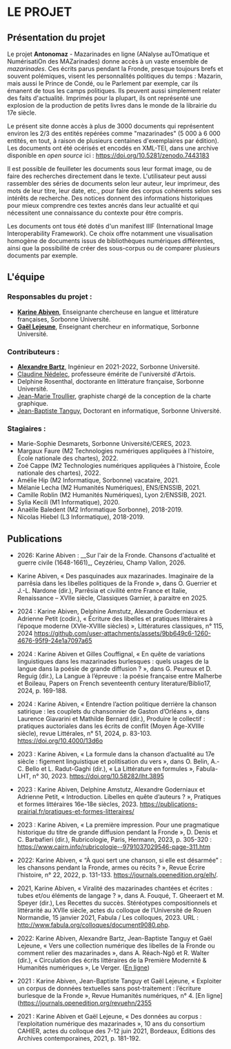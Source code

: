 # LE PROJET

## Présentation du projet 

Le projet **Antonomaz** - Mazarinades en ligne (ANalyse auTOmatique et NumérisatiOn des MAZarinades) donne accès à un vaste ensemble de *mazarinades*. Ces écrits parus pendant la Fronde, presque toujours brefs et souvent polémiques, visent les personnalités politiques du temps : Mazarin, mais aussi le Prince de Condé, ou le Parlement par exemple, car ils émanent de tous les camps politiques. Ils peuvent aussi simplement relater des faits d'actualité. Imprimés pour la plupart, ils ont représenté une explosion de la production de petits livres dans le monde de la librairie du 17e siècle.

Le présent site donne accès à plus de 3000 documents qui représentent environ les 2/3 des entités repérées comme "mazarinades" (5 000 à 6 000 entités, en tout, à raison de plusieurs centaines d'exemplaires par édition). 
Les documents ont été océrisés et encodés en XML-TEI, dans une archive disponible en *open source* ici : https://doi.org/10.5281/zenodo.7443183

Il est possible de feuilleter les documents sous leur format image, ou de faire des recherches directement dans le texte. L'utilisateur peut aussi rassembler des séries de documents selon leur auteur, leur imprimeur, des mots de leur titre, leur date, etc., pour faire des corpus cohérents selon ses intérêts de recherche. Des notices donnent des informations historiques pour mieux comprendre ces textes ancrés dans leur actualité et qui nécessitent une connaissance du contexte pour être compris.

Les documents ont tous été dotés d'un manifest IIIF (International Image Interoperability Framework). Ce choix offre notamment une visualisation homogène de documents issus de bibliothèques numériques différentes, ainsi que la possibilité de créer des sous-corpus ou de comparer plusieurs documents par exemple.

## L'équipe

### Responsables du projet : 

- [**Karine Abiven**](https://orcid.org/0000-0001-9518-1040), Enseignante chercheuse en langue et littérature françaises, Sorbonne Université.
- [**Gaël Lejeune**](https://www.lejeunegael.fr/), Enseignant chercheur  en informatique, Sorbonne Université.

### Contributeurs :

- [**Alexandre Bartz**](https://cv.archives-ouvertes.fr/alexandre-bartz?langChosen=fr), Ingénieur en 2021-2022, Sorbonne Université.
-  [Claudine Nédelec](http://textesetcultures.univ-artois.fr/annuaire-des-membres/professeurs-et-mcf-habilites/claudine-nedelec),  professeure émérite de l'université d'Artois.
-  Delphine Rosenthal, doctorante en littérature française, Sorbonne Université.
- [Jean-Marie Troullier](https://www.cinquantesix.com/), graphiste chargé de la conception de la charte graphique.
- [Jean-Baptiste Tanguy](https://orcid.org/0000-0002-0007-1664), Doctorant en informatique, Sorbonne Université. 

### Stagiaires : 

- Marie-Sophie Desmarets, Sorbonne Université/CERES, 2023.
- Margaux Faure (M2 Technologies numériques appliquées à l'histoire, École nationale des chartes), 2022.
- Zoé Cappe (M2 Technologies numériques appliquées à l'histoire, École nationale des chartes), 2022.
- Amélie Hip (M2 Informatique, Sorbonne) vacataire, 2021.
- Mélanie Lecha (M2 Humanités Numériques), ENS/ENSSIB, 2021.
- Camille Roblin (M2 Humanités Numériques), Lyon 2/ENSSIB, 2021.
- Sylia Kecili (M1 Informatique), 2020.
- Anaëlle Baledent (M2 Informatique Sorbonne), 2018-2019.
- Nicolas Hiebel (L3 Informatique),  2018-2019.

## Publications

* 2026: Karine Abiven : __Sur l'air de la Fronde. Chansons d'actualité et guerre civile (1648-1661)_, Ceyzérieu, Champ Vallon, 2026.
  
* Karine Abiven, « Des pasquinades aux mazarinades. Imaginaire de la parrêsia dans les libelles politiques de la Fronde », dans O. Guerrier et J.-L. Nardone (dir.), Parrêsia et civilité entre France et Italie, Renaissance – XVIIe siècle, Classiques Garnier, à paraitre en 2025.

* 2024 : Karine Abiven, Delphine Amstutz, Alexandre Goderniaux et Adrienne Petit (codir.), « Écriture des libelles et pratiques littéraires à l’époque moderne (XVIe-XVIIIe siècles) », Littératures classiques, n° 115, 2024 https://github.com/user-attachments/assets/9bb649c6-1260-4676-95f9-24e1a7097a65
  
*  2024 : Karine Abiven et Gilles Couffignal, « En quête de variations linguistiques dans les mazarinades burlesques : quels usages de la langue dans la poésie de grande diffusion ? », dans G. Peureux et D. Reguig (dir.), La Langue à l’épreuve : la poésie française entre Malherbe et Boileau, Papers on French seventeenth century literature/Biblio17, 2024, p. 169-188.

* 2024 : Karine Abiven,	« Entendre l’action politique derrière la chanson satirique : les couplets du chansonnier de Gaston d’Orléans », dans Laurence Giavarini et Mathilde Bernard (dir.), Produire le collectif : pratiques auctoriales dans les écrits de conflit (Moyen Âge-XVIIIe siècle), revue Littérales, n° 51, 2024, p. 83-103. https://doi.org/10.4000/13d6o
  
* 2023 : Karine Abiven, « La formule dans la chanson d’actualité au 17e siècle : figement linguistique et politisation du vers », dans O. Belin, A.-C. Bello et L. Radut-Gaghi (dir.), « La Littérature en formules », Fabula-LHT, n° 30, 2023. https://doi.org/10.58282/lht.3895
  
* 2023 : Karine Abiven, Delphine Amstutz, Alexandre Goderniaux et Adrienne Petit, « Introduction. Libelles en quête d’auteurs ? », Pratiques et formes littéraires 16e-18e siècles, 2023.
https://publications-prairial.fr/pratiques-et-formes-litteraires/

* 2023 : Karine Abiven, « La première impression. Pour une pragmatique historique du titre de grande diffusion pendant la Fronde », D. Denis et C. Barbafieri (dir.), Rubricologie, Paris, Hermann, 2023, p. 305-320 : https://www.cairn.info/rubricologie--9791037029546-page-311.htm
  
* 2022: Karine Abiven,	« “À quoi sert une chanson, si elle est désarmée” : les chansons pendant la Fronde, armes ou récits ? », Revue Écrire l’histoire, n° 22, 2022, p. 131-133. https://journals.openedition.org/elh/.

* 2021, Karine Abiven, « Viralité des mazarinades chantées et écrites : tubes et/ou éléments de langage ? », dans A. Fouqué, T. Gheeraert et M. Speyer (dir.), Les Recettes du succès. Stéréotypes compositionnels et littérarité au XVIIe siècle, actes du colloque de l’Université de Rouen Normandie, 15 janvier 2021, Fabula / Les colloques, 2023. URL : http://www.fabula.org/colloques/document9080.php.

* 2022: Karine Abiven, Alexandre Bartz, Jean-Baptiste Tanguy et Gaël Lejeune, « Vers une collection numérique des libelles de la Fronde ou comment relier des mazarinades », dans A. Réach-Ngô et R. Walter (dir.), « Circulation des écrits littéraires de la Première Modernité & Humanités numériques », Le Verger. ([En ligne](https://cornucopia16.com/blog/2022/04/24/karine-abiven-alexandre-bartz-gael-lejeune-et-jean-baptiste-tanguy-vers-une-collection-numerique-des-libelles-parus-pendant-la-fronde-ou-comment-relier-des-mazarinades/))

* 2021 :  Karine Abiven, Jean-Baptiste Tanguy et Gaël Lejeune, « Exploiter un corpus de données textuelles sans post-traitement : l’écriture burlesque de la Fronde », Revue Humanités numériques, n° 4. [En ligne](https://journals.openedition.org/revuehn/2355
  
* 2021 : Karine Abiven et Gaël Lejeune, « Des données au corpus : l’exploitation numérique des mazarinades », 10 ans du consortium CAHIER, actes du colloque des 7-12 juin 2021, Bordeaux, Éditions des Archives contemporaines, 2021, p. 181-192.
  
